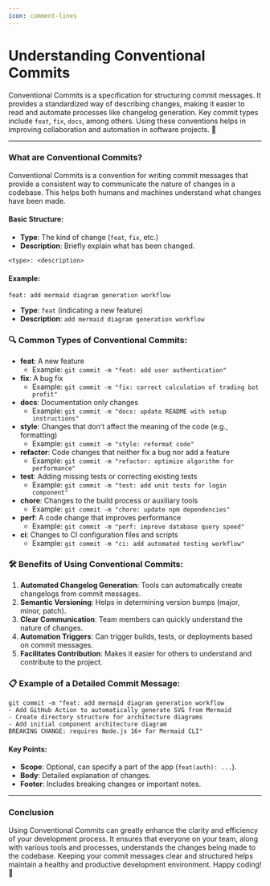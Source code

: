 ```yaml
---
icon: comment-lines
---
```


# Understanding Conventional Commits

Conventional Commits is a specification for structuring commit messages. It provides a standardized way of describing changes, making it easier to read and automate processes like changelog generation. Key commit types include `feat`, `fix`, `docs`, among others. Using these conventions helps in improving collaboration and automation in software projects. 💾

***

### What are Conventional Commits?

Conventional Commits is a convention for writing commit messages that provide a consistent way to communicate the nature of changes in a codebase. This helps both humans and machines understand what changes have been made.

#### Basic Structure:

* **Type**: The kind of change (`feat`, `fix`, etc.)
* **Description**: Briefly explain what has been changed.

```plaintext
<type>: <description>
```

#### Example:

```plaintext
feat: add mermaid diagram generation workflow
```

* **Type**: `feat` (indicating a new feature)
* **Description**: `add mermaid diagram generation workflow`

### 🔍 Common Types of Conventional Commits:

* **feat**: A new feature
  * Example: `git commit -m "feat: add user authentication"`
* **fix**: A bug fix
  * Example: `git commit -m "fix: correct calculation of trading bot profit"`
* **docs**: Documentation only changes
  * Example: `git commit -m "docs: update README with setup instructions"`
* **style**: Changes that don't affect the meaning of the code (e.g., formatting)
  * Example: `git commit -m "style: reformat code"`
* **refactor**: Code changes that neither fix a bug nor add a feature
  * Example: `git commit -m "refactor: optimize algorithm for performance"`
* **test**: Adding missing tests or correcting existing tests
  * Example: `git commit -m "test: add unit tests for login component"`
* **chore**: Changes to the build process or auxiliary tools
  * Example: `git commit -m "chore: update npm dependencies"`
* **perf**: A code change that improves performance
  * Example: `git commit -m "perf: improve database query speed"`
* **ci**: Changes to CI configuration files and scripts
  * Example: `git commit -m "ci: add automated testing workflow"`

### 🛠️ Benefits of Using Conventional Commits:

1. **Automated Changelog Generation**: Tools can automatically create changelogs from commit messages.
2. **Semantic Versioning**: Helps in determining version bumps (major, minor, patch).
3. **Clear Communication**: Team members can quickly understand the nature of changes.
4. **Automation Triggers**: Can trigger builds, tests, or deployments based on commit messages.
5. **Facilitates Contribution**: Makes it easier for others to understand and contribute to the project.

### 📋 Example of a Detailed Commit Message:

```plaintext
git commit -m "feat: add mermaid diagram generation workflow
- Add GitHub Action to automatically generate SVG from Mermaid
- Create directory structure for architecture diagrams
- Add initial component architecture diagram
BREAKING CHANGE: requires Node.js 16+ for Mermaid CLI"
```

#### Key Points:

* **Scope**: Optional, can specify a part of the app (`feat(auth): ...`).
* **Body**: Detailed explanation of changes.
* **Footer**: Includes breaking changes or important notes.

***

### Conclusion

Using Conventional Commits can greatly enhance the clarity and efficiency of your development process. It ensures that everyone on your team, along with various tools and processes, understands the changes being made to the codebase. Keeping your commit messages clear and structured helps maintain a healthy and productive development environment. Happy coding! 🚀
